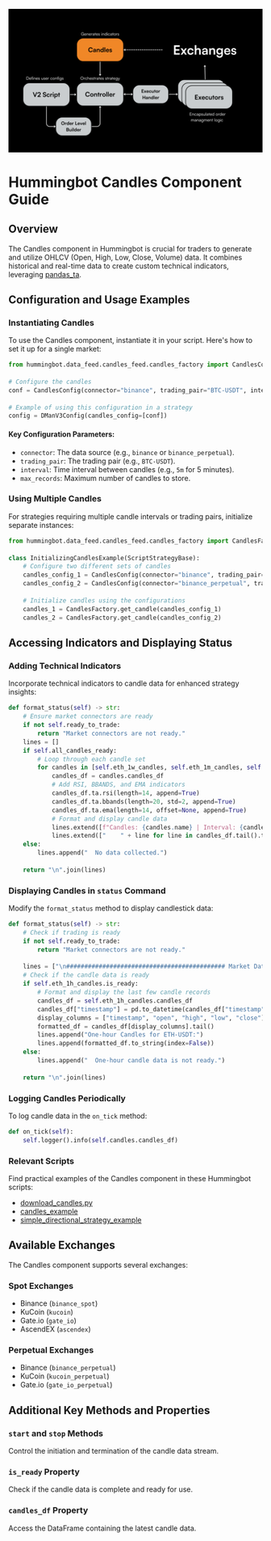 ![](../diagrams/4.png)

# Hummingbot Candles Component Guide

## Overview

The Candles component in Hummingbot is crucial for traders to generate and utilize OHLCV (Open, High, Low, Close, Volume) data. It combines historical and real-time data to create custom technical indicators, leveraging [pandas_ta](https://github.com/twopirllc/pandas-ta).

## Configuration and Usage Examples

### Instantiating Candles

To use the Candles component, instantiate it in your script. Here's how to set it up for a single market:

```python
from hummingbot.data_feed.candles_feed.candles_factory import CandlesConfig

# Configure the candles
conf = CandlesConfig(connector="binance", trading_pair="BTC-USDT", interval="5m", max_records=100)

# Example of using this configuration in a strategy
config = DManV3Config(candles_config=[conf])
```

#### Key Configuration Parameters:

- `connector`: The data source (e.g., `binance` or `binance_perpetual`).
- `trading_pair`: The trading pair (e.g., `BTC-USDT`).
- `interval`: Time interval between candles (e.g., `5m` for 5 minutes).
- `max_records`: Maximum number of candles to store.

### Using Multiple Candles

For strategies requiring multiple candle intervals or trading pairs, initialize separate instances:

```python
from hummingbot.data_feed.candles_feed.candles_factory import CandlesFactory, CandlesConfig

class InitializingCandlesExample(ScriptStrategyBase):
    # Configure two different sets of candles
    candles_config_1 = CandlesConfig(connector="binance", trading_pair="BTC-USDT", interval="3m")
    candles_config_2 = CandlesConfig(connector="binance_perpetual", trading_pair="ETH-USDT", interval="1m")

    # Initialize candles using the configurations
    candles_1 = CandlesFactory.get_candle(candles_config_1)
    candles_2 = CandlesFactory.get_candle(candles_config_2)
```

## Accessing Indicators and Displaying Status

### Adding Technical Indicators

Incorporate technical indicators to candle data for enhanced strategy insights:

```python
def format_status(self) -> str:
    # Ensure market connectors are ready
    if not self.ready_to_trade:
        return "Market connectors are not ready."
    lines = []
    if self.all_candles_ready:
        # Loop through each candle set
        for candles in [self.eth_1w_candles, self.eth_1m_candles, self.eth_1h_candles]:
            candles_df = candles.candles_df
            # Add RSI, BBANDS, and EMA indicators
            candles_df.ta.rsi(length=14, append=True)
            candles_df.ta.bbands(length=20, std=2, append=True)
            candles_df.ta.ema(length=14, offset=None, append=True)
            # Format and display candle data
            lines.extend([f"Candles: {candles.name} | Interval: {candles.interval}"])
            lines.extend(["    " + line for line in candles_df.tail().to_string(index=False).split("\n")])
    else:
        lines.append("  No data collected.")

    return "\n".join(lines)
```

### Displaying Candles in `status` Command

Modify the `format_status` method to display candlestick data:

```python
def format_status(self) -> str:
    # Check if trading is ready
    if not self.ready_to_trade:
        return "Market connectors are not ready."

    lines = ["\n############################################ Market Data ############################################\n"]
    # Check if the candle data is ready
    if self.eth_1h_candles.is_ready:
        # Format and display the last few candle records
        candles_df = self.eth_1h_candles.candles_df
        candles_df["timestamp"] = pd.to_datetime(candles_df["timestamp"], unit="ms").dt.strftime('%Y-%m-%d %H:%M:%S')
        display_columns = ["timestamp", "open", "high", "low", "close"]
        formatted_df = candles_df[display_columns].tail()
        lines.append("One-hour Candles for ETH-USDT:")
        lines.append(formatted_df.to_string(index=False))
    else:
        lines.append("  One-hour candle data is not ready.")

    return "\n".join(lines)
```

### Logging Candles Periodically

To log candle data in the `on_tick` method:

```python
def on_tick(self):
    self.logger().info(self.candles.candles_df)
```

### Relevant Scripts

Find practical examples of the Candles component in these Hummingbot scripts:

- [download_candles.py](https://github.com/hummingbot/hummingbot/blob/master/scripts/download_candles.py)
- [candles_example](https://github.com/hummingbot/hummingbot/blob/master/scripts/archived_scripts/examples_using_data_feeds/candles_example.py)
- [simple_directional_strategy_example](https://github.com/hummingbot/hummingbot/blob/master/scripts/archived_scripts/examples_using_smart_components/directional_strategy_rsi_spot.py)

## Available Exchanges

The Candles component supports several exchanges:

### Spot Exchanges
- Binance (`binance_spot`)
- KuCoin (`kucoin`)
- Gate.io (`gate_io`)
- AscendEX (`ascendex`)

### Perpetual Exchanges
- Binance (`binance_perpetual`)
- KuCoin (`kucoin_perpetual`)
- Gate.io (`gate_io_perpetual`)


## Additional Key Methods and Properties

### `start` and `stop` Methods

Control the initiation and termination of the candle data stream.

### `is_ready` Property

Check if the candle data is complete and ready for use.

### `candles_df` Property

Access the DataFrame containing the latest candle data.

